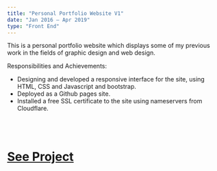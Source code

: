```yaml
---
title: "Personal Portfolio Website V1"
date: "Jan 2016 – Apr 2019"
type: "Front End"
---
```


This is a personal portfolio website which displays some of my previous work in the fields of graphic design and web design.

Responsibilities and Achievements:

- Designing and developed a responsive interface for the site, using HTML, CSS and Javascript and bootstrap.
- Deployed as a Github pages site.
- Installed a free SSL certificate to the site using nameservers from Cloudflare.

<br />
<br />

# [See Project](http://amararslaan.me/PortfolioV1/)

